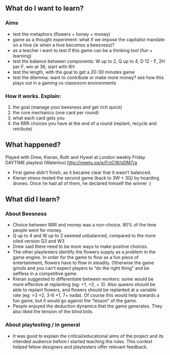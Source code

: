 ## What do I want to learn?

### Aims

- test the metaphors (flowers + honey + money)
- game as a thought experiment: what if we impose the capitalist mandate on a hive (ie when a hive becomes a beesness)?
- as a teacher i want to test if this game can be a thinking tool (fun + learning)
- test the balance between components: W up to 2, Q up to 4, D 12 - F, 2H per F, win at 36, start with 6H
- test the length, with the goal to get a 20-30 minutes game
- test the dilemma: want to contribute or make more money? see how this plays out in a gaming vs classroom environments

### How it works. Explain:

1. the goal (manage your beesness and get rich quick)
2. the core mechanics (one card per round)
3. what each card gets you
4. the RRR choices you have at the end of a round (replant, recycle and retribute)

## What happened?

Played with Drew, Kieran, Ruth and Hywel at London weekly Friday DAYTIME playtest (Waterloo)
http://meetu.ps/e/FctCW/sDM7/a

- First game didn’t finish, as it became clear that it wasn’t balanced.
- Kieran stress-tested the second game (back to 3W + 3Q) by hoarding drones. Once he had all of them, he declared himself the winner :)

## What did I learn?

### About Beesness

- Choice between RRR and money was a non-choice. 90% of the time people went for money.
- Q up to 4 and W up to 2 seemed unbalanced, compared to the more oiled version Q3 and W3
- Drew said there need to be more ways to make positive choices.
- The other playtesters identify the flowers supply as a problem in the game engine. In order for the game to flow as a fun piece of entertainment, flowers have to flow in steadily. Otherwise the game grinds and you can’t expect players to “do the right thing” and be selfless in a competitive game.
- Kieran suggested to differentiate between workers: some would be more effective at replanting (eg: +1, +2, + 3). Also queens should be able to replant flowers, and flowers should be replanted at a variable rate (eg: >3 +2, 3-6 +1, 7+ nada). Of course this would help towards a fun game, but it would go against the “lesson” of the game.   
- People enjoyed the deduction dynamics that the game generates. They also liked the tension of the blind bids.

### About playtesting / in general

- It was good to explain the critical/educational aims of the project and its intended audience before I started teaching the rules. This context helped fellow designers and playtesters offer relevant feedback.
